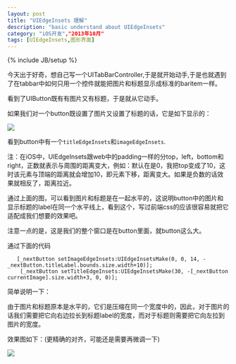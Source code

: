 ```yaml
---
layout: post
title: "UIEdgeInsets 理解"
description: "basic understand about UIEdgeInsets"
category: "iOS开发","2013年10月"
tags: [UIEdgeInsets,图形界面]
---
```

{% include JB/setup %}

今天出于好奇，想自己写一个UITabBarController,于是就开始动手,于是也就遇到了在tabbar中如何只用一个控件就能把图片和标题显示成标准的baritem一样。

看到了UIButton既有有图片又有标题，于是就从它动手。

如果我们对一个button既设置了图片又设置了标题的话，它是如下显示的：

![]({{site.url}}/2013-10-11-UIEdgeInsets-1.png)

看到button中有一个`titleEdgeInsets`和`imageEdgeInsets`.

注：在iOS中，UIEdgeInsets跟web中的padding一样的分top，left，bottom和right，正数就表示与周围的距离变大，例如：默认在是0，我把top变成了10，这时该元素与顶端的距离就会增加10，即元素下移，距离变大。如果是负数的话效果就相反了，距离拉近。

通过上面的图，可以看到图片和标题是在一起水平的，这说明button中的图片和显示标题的label在同一个水平线上，看到这个，写过前端css的应该很容易就把它适配成我们想要的效果吧。

注意一点的是，这是我们的整个窗口是在button里面，就button这么大。

通过下面的代码

	   [_nextButton setImageEdgeInsets:UIEdgeInsetsMake(0, 0, 14, -_nextButton.titleLabel.bounds.size.width+10)];
    	[_nextButton setTitleEdgeInsets:UIEdgeInsetsMake(30, -[_nextButton currentImage].size.width+3, 0, 0)];

简单说明一下：

由于图片和标题原本是水平的，它们是压缩在同一个宽度中的，因此，对于图片的话我们需要把它向右边拉长到标题label的宽度，而对于标题则需要把它向左拉到图片的宽度。

效果图如下：(更精确的对齐，可能还是需要再微调一下)



![]({{site.ur}}/2013-10-11-UIEdgeInsets-2.png)